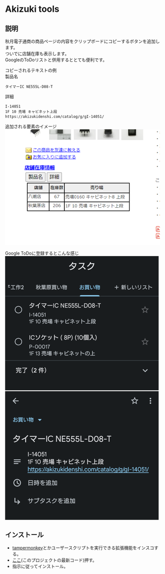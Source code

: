 # Akizuki tools
## 説明
秋月電子通商の商品ページの内容をクリップボードにコピーするボタンを追加します。  
ついでに店舗在庫も表示します。  
GoogleのToDoリストと併用するととても便利です。  

コピーされるテキストの例  
製品名
```
タイマーIC NE555L-D08-T
```
詳細
```
I-14051
1F 10 売場 キャビネット上段
https://akizukidenshi.com/catalog/g/gI-14051/
```
追加される要素のイメージ  
![ToolDisplayExample](https://github.com/oz0820/browser-userscript/blob/images/akizuki-tools/img01.png)

Google ToDoに登録するとこんな感じ  
![GoogleTodoImage1](https://github.com/oz0820/browser-userscript/blob/images/akizuki-tools/img02.png)
![GoogleTodoImage1](https://github.com/oz0820/browser-userscript/blob/images/akizuki-tools/img03.png)



## インストール
- [tampermonkey](https://www.tampermonkey.net/)とかユーザースクリプトを実行できる拡張機能をインスコする。
- [ここ](https://github.com/oz0820/browser-userscript/raw/main/akizuki-tools/akizuki-tools.user.js)(このプロジェクトの最新コード)押す。
- 指示に従ってインストール。  

